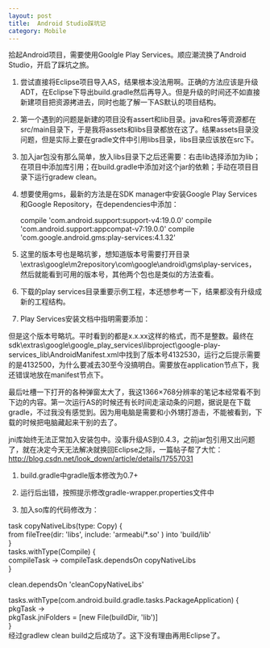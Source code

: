 ```yaml
---
layout: post
title:  Android Studio踩坑记
category: Mobile
---
```


拾起Android项目，需要使用Goolgle Play Services。顺应潮流换了Android Studio，开启了踩坑之旅。

1. 尝试直接将Eclipse项目导入AS，结果根本没法用啊。正确的方法应该是升级ADT，在Eclipse下导出build.gradle然后再导入。但是升级的时间还不如直接新建项目把资源拷进去，同时也能了解一下AS默认的项目结构。

2. 第一个遇到的问题是新建的项目没有assert和lib目录。java和res等资源都在src/main目录下，于是我将assets和libs目录都放在这了。结果assets目录没问题，但是实际上要在gradle文件中引用libs目录，libs目录应该放在src下。

3. 加入jar包没有那么简单，放入libs目录下之后还需要：右击lib选择添加为lib；在项目中添加库引用；在build.gradle中添加对这个jar的依赖；手动在项目目录下运行gradew clean。

4. 想要使用gms，最新的方法是在SDK manager中安装Google Play Services和Google Repository，在dependencies中添加：

    compile 'com.android.support:support-v4:19.0.0'
    compile 'com.android.support:appcompat-v7:19.0.0'
    compile 'com.google.android.gms:play-services:4.1.32'

5. 这里的版本号也是略坑爹，想知道版本号需要打开目录<SDK>\extras\google\m2repository\com\google\android\gms\play-services，然后就能看到可用的版本号，其他两个包也是类似的方法查看。

6. 下载的play services目录重要示例工程，本还想参考一下，结果都没有升级成新的工程结构。

7. Play Services安装文档中指明需要添加：

<meta-data android:name="com.google.android.gms.version"
           android:value="@integer/google_play_services_version" />
但是这个版本号略坑。平时看到的都是x.x.xx这样的格式，而不是整数。最终在sdk\extras\google\google_play_services\libproject\google-play-services_lib\AndroidManifest.xml中找到了版本号4132530，运行之后提示需要的是4132500，为什么要减去30至今没搞明白。需要放在application节点下，我还错误地放在manifest节点下。

最后吐槽一下打开的各种弹窗太大了，我这1366×768分辨率的笔记本经常看不到下边的内容。第一次运行AS的时候还有长时间走滚动条的问题，据说是在下载gradle，不过我没有感觉到。因为用电脑是需要和小外甥打游击，不能被看到，下载的时候把电脑藏起来干别的去了。

jni库始终无法正常加入安装包中。没事升级AS到0.4.3，之前jar包引用又出问题了，就在决定今天无法解决就换回Eclipse之际，一篇帖子帮了大忙：http://blog.csdn.net/look_down/article/details/17557031

1. build.gradle中gradle版本修改为0.7+

2. 运行后出错，按照提示修改gradle-wrapper.properties文件中

3. 加入so库的代码修改为：

task copyNativeLibs(type: Copy) {  
    from fileTree(dir: 'libs', include: 'armeabi/*.so' )  into  'build/lib'  
}  
tasks.withType(Compile) {  
    compileTask -> compileTask.dependsOn copyNativeLibs  
}  
  
clean.dependsOn 'cleanCopyNativeLibs'  
  
tasks.withType(com.android.build.gradle.tasks.PackageApplication) { pkgTask ->  
   pkgTask.jniFolders = [new File(buildDir, 'lib')]  
}  
经过gradlew clean build之后成功了。这下没有理由再用Eclipse了。